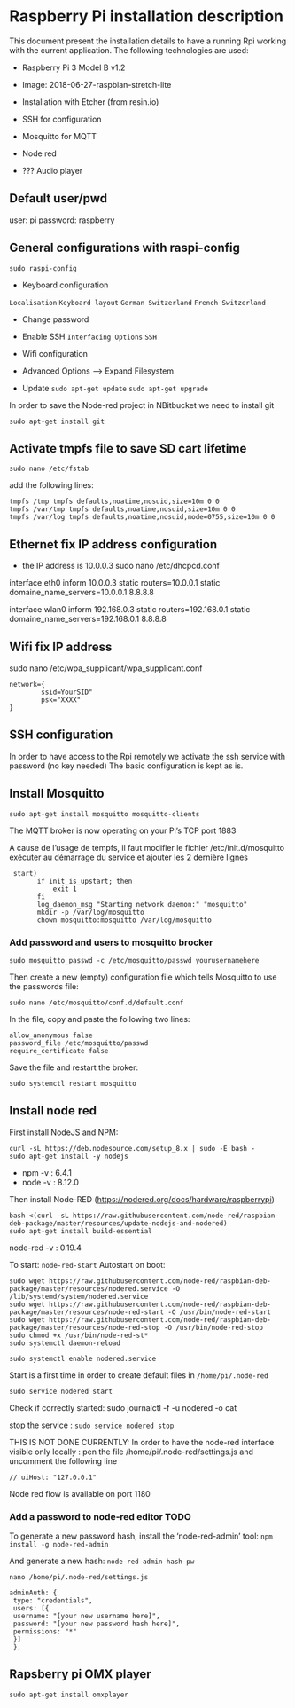 # Raspberry Pi installation description

This document present the installation details to have a running Rpi working with the current application.
The following technologies are used: 

- Raspberry Pi 3 Model B v1.2
- Image: 2018-06-27-raspbian-stretch-lite
- Installation with Etcher (from resin.io)
- SSH for configuration
- Mosquitto for MQTT 
- Node red

- ??? Audio player


## Default user/pwd

user: pi
password: raspberry

## General configurations with raspi-config
`sudo raspi-config`

- Keyboard configuration

`Localisation`
`Keyboard layout`
`German Switzerland`
`French Switzerland`

- Change password

- Enable SSH
`Interfacing Options`
`SSH`

- Wifi configuration

- Advanced Options -->  Expand Filesystem

- Update
`sudo apt-get update`
`sudo apt-get upgrade`

In order to save the Node-red project in NBitbucket we need to install git

`sudo apt-get install git`

## Activate tmpfs file to save SD cart lifetime
`sudo nano /etc/fstab`

add the following lines:
```
tmpfs /tmp tmpfs defaults,noatime,nosuid,size=10m 0 0
tmpfs /var/tmp tmpfs defaults,noatime,nosuid,size=10m 0 0
tmpfs /var/log tmpfs defaults,noatime,nosuid,mode=0755,size=10m 0 0
```

## Ethernet fix IP address configuration

- the IP address is 10.0.0.3
sudo nano /etc/dhcpcd.conf

interface eth0
inform 10.0.0.3
static routers=10.0.0.1
static domaine_name_servers=10.0.0.1 8.8.8.8

interface wlan0
inform 192.168.0.3
static routers=192.168.0.1
static domaine_name_servers=192.168.0.1 8.8.8.8

## Wifi fix IP address
sudo nano /etc/wpa_supplicant/wpa_supplicant.conf

	network={
    		ssid=YourSID"
    		psk="XXXX"
	}


## SSH configuration
In order to have access to the Rpi remotely we activate the ssh service with password (no key needed)
The basic configuration is kept as is.

## Install Mosquitto
 
`sudo apt-get install mosquitto mosquitto-clients`
 
The MQTT broker is now operating on your Pi’s TCP port 1883


A cause de l’usage de tempfs, il faut modifier le fichier /etc/init.d/mosquitto exécuter au démarrage du service et ajouter les 2 dernière lignes 
 ``` 
  start)
        if init_is_upstart; then
            exit 1
        fi
        log_daemon_msg "Starting network daemon:" "mosquitto"
        mkdir -p /var/log/mosquitto
        chown mosquitto:mosquitto /var/log/mosquitto
```

### Add password and users to mosquitto brocker

`sudo mosquitto_passwd -c /etc/mosquitto/passwd yourusernamehere`

Then create a new (empty) configuration file which tells Mosquitto to use the passwords file:

`sudo nano /etc/mosquitto/conf.d/default.conf`

In the file, copy and paste the following two lines:

```
allow_anonymous false
password_file /etc/mosquitto/passwd
require_certificate false
```

Save the file and restart the broker:

`sudo systemctl restart mosquitto`


## Install node red
First install NodeJS and NPM: 
```
curl -sL https://deb.nodesource.com/setup_8.x | sudo -E bash -
sudo apt-get install -y nodejs
```

- npm -v : 6.4.1
- node -v : 8.12.0

Then install Node-RED (https://nodered.org/docs/hardware/raspberrypi)
``` 
bash <(curl -sL https://raw.githubusercontent.com/node-red/raspbian-deb-package/master/resources/update-nodejs-and-nodered)
sudo apt-get install build-essential
```
node-red -v : 0.19.4 

To start: `node-red-start`
Autostart on boot:  

```
sudo wget https://raw.githubusercontent.com/node-red/raspbian-deb-package/master/resources/nodered.service -O /lib/systemd/system/nodered.service
sudo wget https://raw.githubusercontent.com/node-red/raspbian-deb-package/master/resources/node-red-start -O /usr/bin/node-red-start
sudo wget https://raw.githubusercontent.com/node-red/raspbian-deb-package/master/resources/node-red-stop -O /usr/bin/node-red-stop
sudo chmod +x /usr/bin/node-red-st*
sudo systemctl daemon-reload

sudo systemctl enable nodered.service
```
Start is a first time in order to create default files in `/home/pi/.node-red`

`sudo service nodered start`

 Check if correctly started: sudo journalctl -f -u nodered -o cat

stop the service :  `sudo service nodered stop`

THIS IS NOT DONE CURRENTLY: In order to have the node-red interface visible only locally : pen the file /home/pi/.node-red/settings.js and uncomment the following line

`// uiHost: "127.0.0.1"`

Node red flow is available on port 1180


### Add a password to node-red editor TODO 

To generate a new password hash, install the ‘node-red-admin’ tool:
`npm install -g node-red-admin`

And generate a new hash:
`node-red-admin hash-pw`

`nano /home/pi/.node-red/settings.js`

```
adminAuth: {
 type: "credentials",
 users: [{
 username: "[your new username here]",
 password: "[your new password hash here]",
 permissions: "*"
 }]
 },
```

## Rapsberry pi OMX player

`sudo apt-get install omxplayer`



